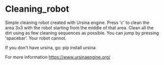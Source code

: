 # Cleaning_robot

Simple cleaning robot created with Ursina engine. 
Press 'c' to clean the area 3x3 with the robot starting from the middle of that area.
Clean all the dirt using as few cleaning sequences as possible.
You can jump by pressing 'spacebar'. Your robot cannot.

If you don't have ursina, go:
pip install ursina

For more information https://www.ursinaengine.org/

